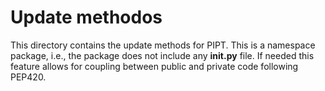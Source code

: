 # Update methodos
This directory contains the update methods for PIPT. This is a namespace package, i.e., the package does not include
any **__init__.py** file. If needed this feature allows for coupling between public and private code following PEP420.  